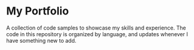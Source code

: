 # My Portfolio
 A collection of code samples to showcase my skills and experience.
 The code in this repository is organized by language, and updates whenever I have something new to add.
